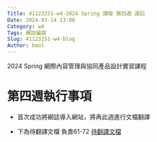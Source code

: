 ```yaml
---
Title: 41123251-w4-2024 Spring 課程 第四週 週記
Date: 2024-03-14 13:00
Category: w4
Tags: 網誌編寫
Slug: 41123251-w4-blog
Author: kmol
---
```


2024 Spring 網際內容管理與協同產品設計實習課程

<!-- PELICAN_END_SUMMARY -->

# 第四週執行事項
- 首次成功將網誌導入網站，將再此週進行文檔翻譯

- 下為待翻譯文檔 負責61-72
[待翻譯文檔](https://webthesis.biblio.polito.it/16429/1/tesi.pdf )
